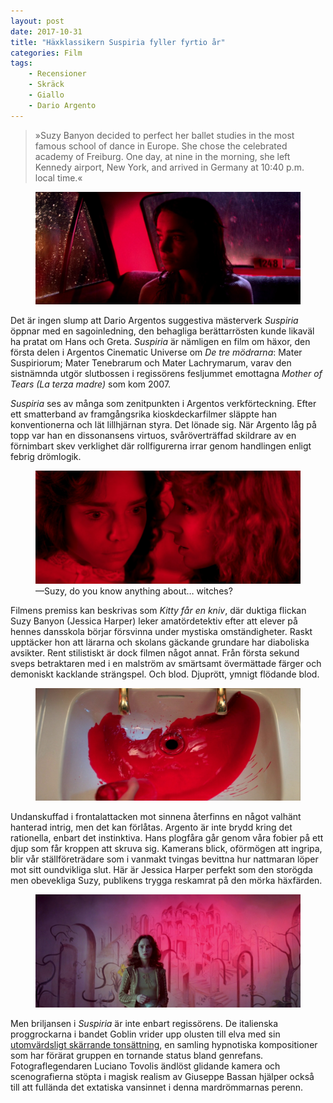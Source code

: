 ```yaml
---
layout: post
date: 2017-10-31
title: "Häxklassikern Suspiria fyller fyrtio år"
categories: Film
tags: 
    - Recensioner
    - Skräck
    - Giallo
    - Dario Argento
---
```



> »Suzy Banyon decided to perfect her ballet studies in the most famous school of dance in Europe. She chose the celebrated academy of Freiburg. One day, at nine in the morning, she left Kennedy airport, New York, and arrived in Germany at 10:40 p.m. local time.«

<figure data-aos="fade-up">
<img src="/assets/Suspiria/5.jpg">
</figure>

Det är ingen slump att Dario Argentos suggestiva mästerverk _Suspiria_ öppnar med en sagoinledning, den behagliga berättarrösten kunde likaväl ha pratat om Hans och Greta. _Suspiria_ är nämligen en film om häxor, den första delen i Argentos Cinematic Universe om _De tre mödrarna_: Mater Suspiriorum; Mater Tenebrarum och Mater Lachrymarum, varav den sistnämnda utgör slutbossen i regissörens fesljummet emottagna _Mother of Tears (La terza madre)_ som kom 2007.


_Suspiria_ ses av många som zenitpunkten i Argentos verkförteckning. Efter ett smatterband av framgångsrika kioskdeckarfilmer släppte han konventionerna och lät lillhjärnan styra. Det lönade sig. När Argento låg på topp var han en dissonansens virtuos, svåröverträffad skildrare av en förnimbart skev verklighet där rollfigurerna irrar genom handlingen enligt febrig drömlogik.

<figure data-aos="fade-up">
<img src="/assets/Suspiria/1.jpg">
<figcaption>
—Suzy, do you know anything about… witches?
</figcaption>
</figure>

Filmens premiss kan beskrivas som _Kitty får en kniv_, där duktiga flickan Suzy Banyon (Jessica Harper) leker amatördetektiv efter att elever på hennes dansskola börjar försvinna under mystiska omständigheter. Raskt upptäcker hon att lärarna och skolans gäckande grundare har diaboliska avsikter. Rent stilistiskt är dock filmen något annat. Från första sekund sveps betraktaren med i en malström av smärtsamt övermättade färger och demoniskt kacklande strängspel. Och blod. Djuprött, ymnigt flödande blod.

<figure data-aos="fade-up">
<img src="/assets/Suspiria/4.jpg">
</figure>

Undanskuffad i frontalattacken mot sinnena återfinns en något valhänt hanterad intrig, men det kan förlåtas. Argento är inte brydd kring det rationella, enbart det instinktiva. Hans plogfåra går genom våra fobier på ett djup som får kroppen att skruva sig. Kamerans blick, oförmögen att ingripa, blir vår ställföreträdare som i vanmakt tvingas bevittna hur nattmaran löper mot sitt oundvikliga slut. Här är Jessica Harper perfekt som den storögda men obevekliga Suzy, publikens trygga reskamrat på den mörka häxfärden.
<figure data-aos="fade-up">
<img src="/assets/Suspiria/2.jpg">
</figure>

Men briljansen i _Suspiria_ är inte enbart regissörens. De italienska proggrockarna i bandet Goblin vrider upp olusten till elva med sin [utomvärdsligt skärrande tonsättning](https://www.youtube.com/watch?v=QkZ2rdbDHM4), en samling hypnotiska kompositioner som har förärat gruppen en tornande status bland genrefans. Fotograflegendaren Luciano Tovolis ändlöst glidande kamera och scenografierna stöpta i magisk realism av Giuseppe Bassan hjälper också till att fullända det extatiska vansinnet i denna mardrömmarnas perenn.


